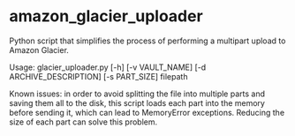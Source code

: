 # amazon_glacier_uploader
Python script that simplifies the process of performing a multipart upload to Amazon Glacier.

Usage: glacier_uploader.py [-h] [-v VAULT_NAME] [-d ARCHIVE_DESCRIPTION]
                           [-s PART_SIZE]
                           filepath

Known issues: in order to avoid splitting the file into multiple parts and saving them all to the disk, this script loads each part into the memory before sending it, which can lead to MemoryError exceptions. Reducing the size of each part can solve this problem.
